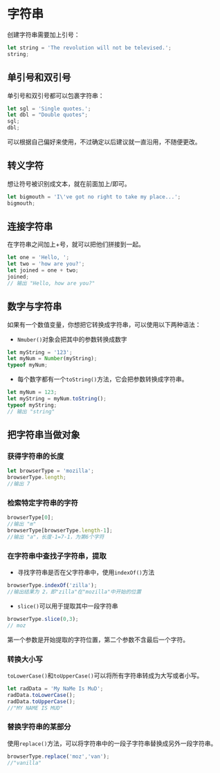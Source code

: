 # 字符串

创建字符串需要加上引号：

```javascript
let string = 'The revolution will not be televised.';
string;
```

## 单引号和双引号

单引号和双引号都可以包裹字符串：

```javascript
let sgl = 'Single quotes.';
let dbl = "Double quotes";
sgl;
dbl;
```

可以根据自己偏好来使用，不过确定以后建议就一直沿用，不随便更改。

## 转义字符

想让符号被识别成文本，就在前面加上/即可。

```js
let bigmouth = 'I\'ve got no right to take my place...';
bigmouth;
```

## 连接字符串

在字符串之间加上+号，就可以把他们拼接到一起。

```js
let one = 'Hello, ';
let two = 'how are you?';
let joined = one + two;
joined; 
// 输出 "Hello, how are you?"
```

## 数字与字符串

如果有一个数值变量，你想把它转换成字符串，可以使用以下两种语法：

- `Nmuber()`对象会把其中的参数转换成数字

```js
let myString = '123';
let myNum = Number(myString);
typeof myNum;
```

- 每个数字都有一个`toString()`方法，它会把参数转换成字符串。

```js
let myNum = 123;
let myString = myNum.toString();
typeof myString;
// 输出 "string"
```

## 把字符串当做对象

### 获得字符串的长度

```js
let browserType = 'mozilla';
browserType.length;
//输出 7
```

### 检索特定字符串的字符

```js
browserType[0];
//输出 "m"
browserType[browserType.length-1];
//输出 "a"，长度-1=7-1，为第6个字符
```

### 在字符串中查找子字符串，提取

- 寻找字符串是否在父字符串中，使用`indexOf()`方法

```js
browserType.indexOf('zilla');
//输出结果为 2，即"zilla"在"mozilla"中开始的位置
```

- `slice()`可以用于提取其中一段字符串

```js
browserType.slice(0,3);
// moz
```

第一个参数是开始提取的字符位置，第二个参数不含最后一个字符。

### 转换大小写

`toLowerCase()`和`toUpperCase()`可以将所有字符串转成为大写或者小写。

```js
let radData = 'My NaMe Is MuD';
radData.toLowerCase();
radData.toUpperCase();
//"MY NAME IS MUD"
```

### 替换字符串的某部分

使用`replace()`方法，可以将字符串中的一段子字符串替换成另外一段字符串。

```js
browserType.replace('moz','van');
//"vanilla"
```
